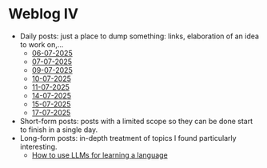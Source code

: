# Weblog IV

- Daily posts: just a place to dump something: links, elaboration of an idea to work on,...
    - [06-07-2025](./06-07-2025/06-07-2025.md)
    - [07-07-2025](./07-07-2025/07-07-2025.md)
    - [09-07-2025](./09-07-2025/09-07-2025.md)
    - [10-07-2025](./10-07-2025/10-07-2025.md)
    - [11-07-2025](./11-07-2025/11-07-2025.md)
    - [14-07-2025](./14-07-2025/14-07-2025.md)
    - [15-07-2025](./15-07-2025/15-07-2025.md)
    - [17-07-2025](./17-07-2025/17-07-2025.md)
- Short-form posts: posts with a limited scope so they can be done start to finish in a single day.
- Long-form posts: in-depth treatment of topics I found particularly interesting.
    - [How to use LLMs for learning a language](./how-to-use-llms-for-learning-a-language-fr/how-to-use-llms-for-learning-a-language-fr.md)